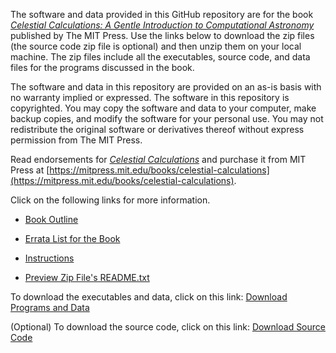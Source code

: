 The software and data provided in this GitHub repository are for the book [*Celestial Calculations: A Gentle Introduction to Computational Astronomy*](https://mitpress.mit.edu/books/celestial-calculations) published by The MIT Press. Use the links below to download the zip files (the source code zip file is optional) and then unzip them on your local machine. The zip files include all the executables, source code, and data files for the programs discussed in the book.

The software and data in this repository are provided on an as-is basis with no warranty implied or expressed. The software in this repository is copyrighted. You may copy the software and data to your computer, make backup copies, and modify the software for your personal use. You may not redistribute the original software or derivatives thereof without express permission from The MIT Press.

Read endorsements for [*Celestial Calculations*](https://mitpress.mit.edu/books/celestial-calculations) and purchase it from MIT Press at [https://mitpress.mit.edu/books/celestial-calculations](https://mitpress.mit.edu/books/celestial-calculations).

Click on the following links for more information.

* [Book Outline](https://CelestialCalculations.github.io/book-outline)

* [Errata List for the Book](https://CelestialCalculations.github.io/Errata.pdf)

* [Instructions](https://CelestialCalculations.github.io/instructions)

* [Preview Zip File's README.txt](https://CelestialCalculations.github.io/zipfile-readme.txt)

To download the executables and data, click on this link: [Download Programs and Data](https://CelestialCalculations.github.io/CELCALC-MITPress-data-v3-0.zip)

(Optional) To download the source code, click on this link: [Download Source Code](https://CelestialCalculations.github.io/CELCALC-MITPress-src-v3-0.zip)
